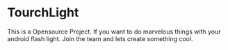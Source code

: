 # TourchLight
This is a Opensource Project. If you want to do marvelous things with your android flash light. Join the team and lets create something cool.

